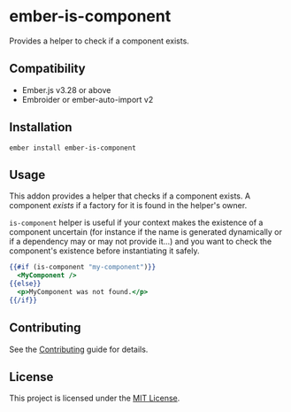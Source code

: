 ember-is-component
==============================================================================

Provides a helper to check if a component exists.


Compatibility
------------------------------------------------------------------------------

* Ember.js v3.28 or above
* Embroider or ember-auto-import v2


Installation
------------------------------------------------------------------------------

```
ember install ember-is-component
```


Usage
------------------------------------------------------------------------------

This addon provides a helper that checks if a component exists. A component _exists_ if a factory for it is found in the helper's owner.

`is-component` helper is useful if your context makes the existence of a component uncertain (for instance if the name is generated dynamically or if a dependency may or may not provide it...) and you want to check the component's existence before instantiating it safely.

```hbs
{{#if (is-component "my-component")}}
  <MyComponent />
{{else}}
  <p>MyComponent was not found.</p>
{{/if}}
```


Contributing
------------------------------------------------------------------------------

See the [Contributing](CONTRIBUTING.md) guide for details.


License
------------------------------------------------------------------------------

This project is licensed under the [MIT License](LICENSE.md).

